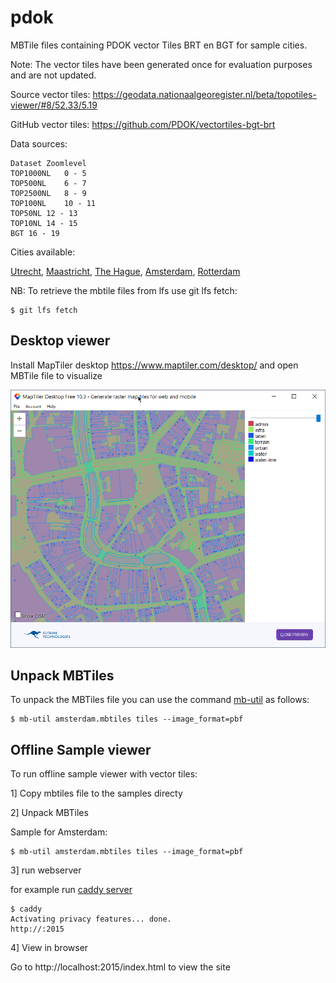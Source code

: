 # pdok

MBTile files containing PDOK vector Tiles BRT en BGT for sample cities.

Note: The vector tiles have been generated once for evaluation purposes and are not updated.

Source vector tiles: https://geodata.nationaalgeoregister.nl/beta/topotiles-viewer/#8/52.33/5.19

GitHub vector tiles: https://github.com/PDOK/vectortiles-bgt-brt

Data sources:

```
Dataset	Zoomlevel
TOP1000NL	0 - 5
TOP500NL	6 - 7
TOP2500NL	8 - 9
TOP100NL	10 - 11
TOP50NL	12 - 13
TOP10NL	14 - 15
BGT	16 - 19
```

Cities available: 

[Utrecht](mbtiles/utrecht.mbtiles), [Maastricht](mbtiles/maastricht.mbtiles), [The Hague](mbtiles/thehague.mbtiles), [Amsterdam](mbtiles/amsterdam.mbtiles), [Rotterdam](mbtiles/rotterdam.mbtiles) 

NB: To retrieve the mbtile files from lfs use git lfs fetch:

```
$ git lfs fetch
```

## Desktop viewer

Install MapTiler desktop https://www.maptiler.com/desktop/ and open MBTile file to visualize

![maptiler_desktop](maptiler_desktop.png)

## Unpack MBTiles

To unpack the MBTiles file you can use the command <A href="https://github.com/mapbox/mbutil">mb-util</a> as follows:

```
$ mb-util amsterdam.mbtiles tiles --image_format=pbf

```

## Offline Sample viewer

To run offline sample viewer with vector tiles:

1] Copy mbtiles file to the samples directy

2] Unpack MBTiles

Sample for Amsterdam:

```
$ mb-util amsterdam.mbtiles tiles --image_format=pbf
```

3] run webserver

for example run <a href="https://caddyserver.com/">caddy server</a>

```
$ caddy
Activating privacy features... done.
http://:2015
```

4] View in browser

Go to http://localhost:2015/index.html to view the site 
